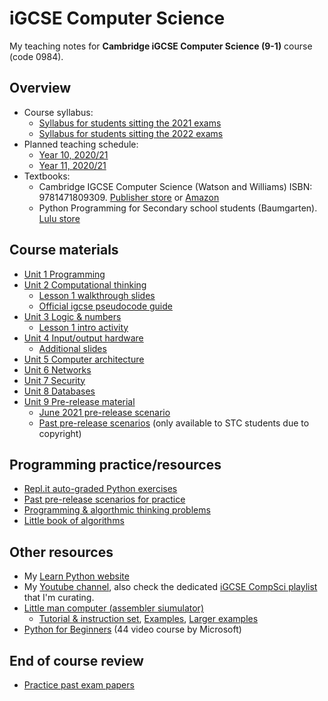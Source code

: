 # iGCSE Computer Science

My teaching notes for  **Cambridge iGCSE Computer Science (9-1)** course (code 0984).

## Overview

* Course syllabus: 
    * [Syllabus for students sitting the 2021 exams](distribute/syllabus-2021.pdf)
    * [Syllabus for students sitting the 2022 exams](distribute/syllabus-2022.pdf)
* Planned teaching schedule: 
    * [Year 10, 2020/21](planner-2020-2021-y10.pdf)
    * [Year 11, 2020/21](planner-2020-2021-y11.pdf)
* Textbooks:
    * Cambridge IGCSE Computer Science (Watson and Williams) ISBN: 9781471809309. [Publisher store](https://www.hoddereducation.co.uk/subjects/ict/products/14-16/cambridge-igcse-computer-science) or [Amazon](https://www.amazon.com/Cambridge-IGCSE-Computer-Science-Watson/dp/1471809307)
    * Python Programming for Secondary school students (Baumgarten). [Lulu store](http://www.lulu.com/shop/paul-baumgarten/python-programming-for-secondary-school-students/paperback/product-24448947.html)

## Course materials

* [Unit 1 Programming](igcse-1-programming.pdf)
* [Unit 2 Computational thinking](igcse-2-computational-thinking.pdf)
    * [Lesson 1 walkthrough slides](igcse-2-computational-thinking-slides.pdf)
    * [Official igcse pseudocode guide](0984_Pseudocode_Guide_for_Teachers_(for_examination_from_2019).pdf)
* [Unit 3 Logic & numbers](igcse-3-logic-and-numbers.pdf)
    * [Lesson 1 intro activity](igcse-3-intro-activity.pdf)
* [Unit 4 Input/output hardware](igcse-4-io-hardware.pdf)
    * [Additional slides](igcse-4-io-hardware-2019-slides.pdf)
* [Unit 5 Computer architecture](igcse-5-computer-architecture-r2.pdf)
* [Unit 6 Networks](igcse-6-networks.pdf)
* [Unit 7 Security](igcse-7-security.pdf)
* [Unit 8 Databases](igcse-5-databases.pdf)
* [Unit 9 Pre-release material](igcse-9-pre-release.pdf)
    * [June 2021 pre-release scenario](pre-release/0478_s21_pm_22_Mountain_trains.pdf)
    * [Past pre-release scenarios](https://drive.google.com/drive/folders/19Jy6zoJB3sjAWNPmGRRjx5P-5nKJ3ApQ?usp=sharing) (only available to STC students due to copyright)

## Programming practice/resources

* [Repl.it auto-graded Python exercises](https://repl.it/data/classrooms/share/9d68c5288e184810f61b489d14ccfa54)
* [Past pre-release scenarios for practice](distribute/past-pre-release-scenarios.pdf)
* [Programming & algorthmic thinking problems](https://pbaumgarten.com/problems)
* [Little book of algorithms](http://www.mrlaulearning.com/2019/04/LBOA.html)

## Other resources

* My [Learn Python website](https://pbaumgarten.com/python)
* My [Youtube channel](https://youtube.com/pbaumgarten), also check the dedicated [iGCSE CompSci playlist](https://www.youtube.com/playlist?list=PLM-syYolLbsxQPkjCUOwNAugoldsLyFr2) that I'm curating.
* [Little man computer (assembler siumulator)](https://peterhigginson.co.uk/lmc/)
   * [Tutorial & instruction set](http://www.teachingcomputing.com/coding.php?s=LMC), [Examples](https://www.vivaxsolutions.com/web/lmc.aspx), [Larger examples](https://teachcomputerscience.com/little-man-computer/)
* [Python for Beginners](https://www.youtube.com/playlist?list=PLlrxD0HtieHhS8VzuMCfQD4uJ9yne1mE6) (44 video course by Microsoft)

## End of course review

* [Practice past exam papers](https://www.cambridgeinternational.org/programmes-and-qualifications/cambridge-igcse-9-1-computer-science-0984/past-papers/)

